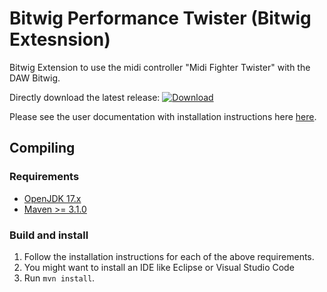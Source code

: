 
# Bitwig Performance Twister (Bitwig Extesnsion) 
 Bitwig Extension to use the midi controller "Midi Fighter Twister" with the DAW Bitwig. 

Directly download the latest release: 
[![Download](https://img.shields.io/github/downloads/dozius/TwisterSister/total.svg)](https://github.com/markram71/Bitwig-Performance-Twister/releases/latest)

Please see the user documentation with installation instructions here [here](docs/README.md).


## Compiling

### Requirements

- [OpenJDK 17.x](https://adoptopenjdk.net/releases.html?variant=openjdk17)
- [Maven >= 3.1.0](https://maven.apache.org/)

### Build and install

1. Follow the installation instructions for each of the above requirements.
2. You might want to install an IDE like Eclipse or Visual Studio Code
3. Run `mvn install`.

